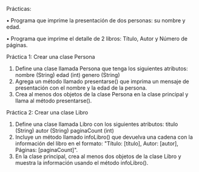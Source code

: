 Prácticas:

•	Programa que imprime la presentación de dos personas: su nombre y edad.

•	Programa que imprime el detalle de 2 libros: Título, Autor y Número de páginas.

Práctica 1: Crear una clase Persona
1. Define una clase llamada Persona que tenga los siguientes atributos:
nombre (String)
edad (int)
genero (String)
2. Agrega un método llamado presentarse() que imprima un mensaje de
presentación con el nombre y la edad de la persona.
3. Crea al menos dos objetos de la clase Persona en la clase principal y llama al
método presentarse().

Práctica 2: Crear una clase Libro
1. Define una clase llamada Libro con los siguientes atributos:
titulo (String)
autor (String)
paginaCount (int)
2. Incluye un método llamado infoLibro() que devuelva una cadena con la
información del libro en el formato: "Título: [título], Autor: [autor], Páginas:
[paginaCount]".
3. En la clase principal, crea al menos dos objetos de la clase Libro y muestra la
información usando el método infoLibro().
